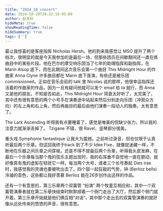 ```yaml
---
title: "2024_10_concert"
date: 2024-10-20T20:32:19-05:00
author: 赵文轩
hideMeta: true
showReadingTime: false
hideSummary: true
tags: ['']
---
```


最让我惊喜的是客座指挥 Nicholas Hersh。他的到来我感觉让 MSO 提升了两个档次，很明显的就是今天我参加的是最后一场，但那些团员在间歇期间还一直在练曲目中的某些片段。他在巴尔的摩交响乐团当了七年的助理指挥和副指挥，在 Marin Alsop 底下，而在此期间这次音乐会第一个曲目 This Midnight Hour 的作曲家 Anna Clyne 许多曲目都在 Marin 底下首演，有些还是被乐团 commissioned。正如在音乐会前的 talk 里 Nicolas 说的那样，他很幸运指挥还活着的作曲家的作品，因为一旦有疑问他就可以发个 email 给 ta 就行，而 Anna 又是他的朋友。不知是否如此，This Midnight Hour 简直太好听了，太完美了，其中还有很有意思的两个小号手在演奏途中站起来然后分别走向乐团（冲观众方向）的左上角和右上角，然后再曲目的最后由他们演奏一段动人的独奏。太有意思了。

The Lark Ascending 听得我有点要睡着了，感觉是唯美的但缺少张力，所以我的注意力就渐渐丢掉了。
Tzigane 不错，很 Ravel，竖琴部分很美。

重头戏 Symphonie fantastique 让我大为震撼。之前听过录音，但也仅限于认真听最后两个乐章。但这回我终于track 到了不少 Idée Fixe，就像捉迷藏一样，不断地在乐器之间乐章之间穿梭。还是不得不提最后两个乐章，听得我头皮发麻，在最后一个乐章每当那个鬼的弦乐主题出现时，我的右耳垂不自觉地一直在颤动，就好像真有鬼的虚影在轻抚它一样。每当两个大号，或者三个长号奏起 Dies irae 时，我感觉我的灵魂也要被吹出去了。四个鼓一起狂敲的气势，钟 (Berlioz bells) 冷凝的音色，这些都让我好羡慕 Berlioz 能在26岁创作出这样的作品。

还有一个有意思的，第三乐章两个双簧管 “扮演” 两个牧童互相应和，其中一个双簧管演奏者就在第二乐章快结束时默默顺着一个侧门走出了大厅，然后那个侧门就开着。第三乐章开始就是他们俩互相“对话”，其中那个走出去的双簧管演奏的就好像从远处传来的悠悠的声音，很有意思。